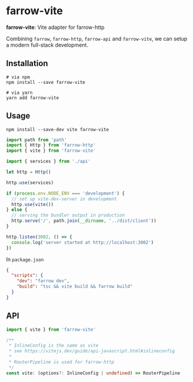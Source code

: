 # farrow-vite

**farrow-vite**: Vite adapter for farrow-http

Combining `farrow`, `farrow-http`, `farrow-api` and `farrow-vite`, we can setup a modern full-stack development.

## Installation

```shell
# via npm
npm install --save farrow-vite

# via yarn
yarn add farrow-vite
```

## Usage

`npm install --save-dev vite farrow-vite`

```typescript
import path from 'path'
import { Http } from 'farrow-http'
import { vite } from 'farrow-vite'

import { services } from './api'

let http = Http()

http.use(services)

if (process.env.NODE_ENV === 'development') {
  // set up vite-dev-server in development
  http.use(vite())
} else {
  // serving the bundler output in production
  http.serve('/', path.join(__dirname, '../dist/client'))
}

http.listen(3002, () => {
  console.log('server started at http://localhost:3002')
})
```

In `package.json`

```json
{
  "scripts": {
    "dev": "farrow dev",
    "build": "tsc && vite build && farrow build"
  }
}
```

## API

```typescript
import { vite } from 'farrow-vite'

/**
 * InlineConfig is the same as vite
 * see https://vitejs.dev/guide/api-javascript.html#inlineconfig
 *
 * RouterPipeline is used for farrow-http
 */
const vite: (options?: InlineConfig | undefined) => RouterPipeline
```
